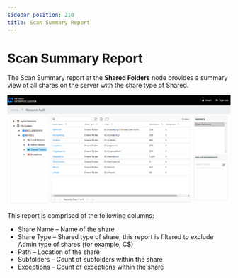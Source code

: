 ```yaml
---
sidebar_position: 210
title: Scan Summary Report
---
```


# Scan Summary Report

The Scan Summary report at the **Shared Folders** node provides a summary view of all shares on the server with the share type of Shared.

![Scan Summary report at the Shared Folders node](../../../../../../../../static/Content/Resources/Images/Access/InformationCenter/ResourceAudit/FileSystem/SharedFoldersScanSummary.png "Scan Summary report at the Shared Folders node")

This report is comprised of the following columns:

* Share Name – Name of the share
* Share Type – Shared type of share, this report is filtered to exclude Admin type of shares (for example, C$)
* Path – Location of the share
* Subfolders – Count of subfolders within the share
* Exceptions – Count of exceptions within the share